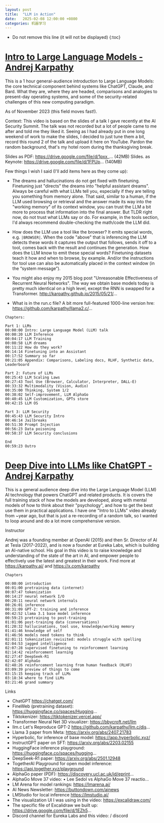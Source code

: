 ```yaml
---
layout: post
title:  "LLM in Action"
date:   2025-02-08 12:00:00 +0800
categories: 机器学习
---
```


* Do not remove this line (it will not be displayed)
{:toc}


# [Intro to Large Language Models - Andrej Karpathy](https://www.youtube.com/watch?v=zjkBMFhNj_g)

This is a 1 hour general-audience introduction to Large Language Models: the core technical component behind systems like ChatGPT, Claude, and Bard. What they are, where they are headed, comparisons and analogies to present-day operating systems, and some of the security-related challenges of this new computing paradigm.

As of November 2023 (this field moves fast!).

Context: This video is based on the slides of a talk I gave recently at the AI Security Summit. The talk was not recorded but a lot of people came to me after and told me they liked it. Seeing as I had already put in one long weekend of work to make the slides, I decided to just tune them a bit, record this round 2 of the talk and upload it here on YouTube. Pardon the random background, that's my hotel room during the thanksgiving break.

Slides as PDF: https://drive.google.com/file/d/1pxx_... (42MB)
Slides. as Keynote: https://drive.google.com/file/d/1FPUp... (140MB)

Few things I wish I said (I'll add items here as they come up):

* The dreams and hallucinations do not get fixed with finetuning. Finetuning just "directs" the dreams into "helpful assistant dreams". Always be careful with what LLMs tell you, especially if they are telling you something from memory alone. That said, similar to a human, if the LLM used browsing or retrieval and the answer made its way into the "working memory" of its context window, you can trust the LLM a bit more to process that information into the final answer. But TLDR right now, do not trust what LLMs say or do. For example, in the tools section, I'd always recommend double-checking the math/code the LLM did.

* How does the LLM use a tool like the browser? It emits special words, e.g. `|BROWSER|`. When the code "above" that is inferencing the LLM detects these words it captures the output that follows, sends it off to a tool, comes back with the result and continues the generation. How does the LLM know to emit these special words? Finetuning datasets teach it how and when to browse, by example. And/or the instructions for tool use can also be automatically placed in the context window (in the “system message”).
* You might also enjoy my 2015 blog post "Unreasonable Effectiveness of Recurrent Neural Networks". The way we obtain base models today is pretty much identical on a high level, except the RNN is swapped for a Transformer. http://karpathy.github.io/2015/05/21/...
* What is in the run.c file? A bit more full-featured 1000-line version hre: https://github.com/karpathy/llama2.c/...

```
Chapters:

Part 1: LLMs
00:00:00 Intro: Large Language Model (LLM) talk
00:00:20 LLM Inference
00:04:17 LLM Training
00:08:58 LLM dreams
00:11:22 How do they work?
00:14:14 Finetuning into an Assistant
00:17:52 Summary so far
00:21:05 Appendix: Comparisons, Labeling docs, RLHF, Synthetic data, Leaderboard

Part 2: Future of LLMs
00:25:43 LLM Scaling Laws
00:27:43 Tool Use (Browser, Calculator, Interpreter, DALL-E)
00:33:32 Multimodality (Vision, Audio)
00:35:00 Thinking, System 1/2
00:38:02 Self-improvement, LLM AlphaGo
00:40:45 LLM Customization, GPTs store
00:42:15 LLM OS

Part 3: LLM Security
00:45:43 LLM Security Intro
00:46:14 Jailbreaks
00:51:30 Prompt Injection
00:56:23 Data poisoning
00:58:37 LLM Security conclusions

End
00:59:23 Outro
```

# [Deep Dive into LLMs like ChatGPT - Andrej Karpathy](https://www.youtube.com/watch?v=7xTGNNLPyMI)

This is a general audience deep dive into the Large Language Model (LLM) AI technology that powers ChatGPT and related products. It is covers the full training stack of how the models are developed, along with mental models of how to think about their "psychology", and how to get the best use them in practical applications. I have one "Intro to LLMs" video already from ~year ago, but that is just a re-recording of a random talk, so I wanted to loop around and do a lot more comprehensive version.

Instructor

Andrej was a founding member at OpenAI (2015) and then Sr. Director of AI at Tesla (2017-2022), and is now a founder at Eureka Labs, which is building an AI-native school. His goal in this video is to raise knowledge and understanding of the state of the art in AI, and empower people to effectively use the latest and greatest in their work.
Find more at https://karpathy.ai/ and https://x.com/karpathy

```
Chapters

00:00:00 introduction
00:01:00 pretraining data (internet)
00:07:47 tokenization
00:14:27 neural network I/O
00:20:11 neural network internals
00:26:01 inference
00:31:09 GPT-2: training and inference
00:42:52 Llama 3.1 base model inference
00:59:23 pretraining to post-training
01:01:06 post-training data (conversations)
01:20:32 hallucinations, tool use, knowledge/working memory
01:41:46 knowledge of self
01:46:56 models need tokens to think
02:01:11 tokenization revisited: models struggle with spelling
02:04:53 jagged intelligence
02:07:28 supervised finetuning to reinforcement learning
02:14:42 reinforcement learning
02:27:47 DeepSeek-R1
02:42:07 AlphaGo
02:48:26 reinforcement learning from human feedback (RLHF)
03:09:39 preview of things to come
03:15:15 keeping track of LLMs
03:18:34 where to find LLMs
03:21:46 grand summary
```

Links

* ChatGPT https://chatgpt.com/
* FineWeb (pretraining dataset): https://huggingface.co/spaces/Hugging...
* Tiktokenizer: https://tiktokenizer.vercel.app/
* Transformer Neural Net 3D visualizer: https://bbycroft.net/llm
* llm.c Let's Reproduce GPT-2 https://github.com/karpathy/llm.c/dis...
* Llama 3 paper from Meta: https://arxiv.org/abs/2407.21783
* Hyperbolic, for inference of base model: https://app.hyperbolic.xyz/
* InstructGPT paper on SFT: https://arxiv.org/abs/2203.02155
* HuggingFace inference playground: https://huggingface.co/spaces/hugging...
* DeepSeek-R1 paper: https://arxiv.org/abs/2501.12948
* TogetherAI Playground for open model inference: https://api.together.xyz/playground
* AlphaGo paper (PDF): https://discovery.ucl.ac.uk/id/eprint...
* AlphaGo Move 37 video:    • Lee Sedol vs AlphaGo  Move 37 reactio...
* LM Arena for model rankings: https://lmarena.ai/
* AI News Newsletter: https://buttondown.com/ainews
* LMStudio for local inference https://lmstudio.ai/
* The visualization UI I was using in the video: https://excalidraw.com/
* The specific file of Excalidraw we built up: https://drive.google.com/file/d/1EZh5...
* Discord channel for Eureka Labs and this video:   / discord












